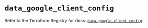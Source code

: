 # `data_google_client_config`

Refer to the Terraform Registry for docs: [`data_google_client_config`](https://registry.terraform.io/providers/hashicorp/google/6.47.0/docs/data-sources/client_config).
